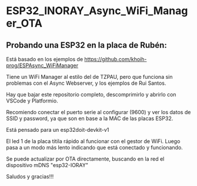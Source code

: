 # ESP32_INORAY_Async_WiFi_Manager_OTA

Probando una ESP32 en la placa de Rubén:
----------------------------------------

Está basado en los ejemplos de https://github.com/khoih-prog/ESPAsync_WiFiManager

Tiene un WiFi Manager al estilo del de TZPAU, pero que funciona sin problemas con el Async Webserver, y los ejemplos de Rui Santos.

Hay que bajar este repositorio completo, descomprimirlo y abrirlo con VSCode y Platformio.

Recomiendo conectar el puerto serie al configurar (9600) y ver los datos de SSID y password, ya que son en base a la MAC de las placas ESP32.

Está pensado para un esp32doit-devkit-v1

El led 1 de la placa titila rápido al funcionar con el gestor de WiFi.
Luego pasa a un modo más lento indicando que está conectado y funcionando.

Se puede actualizar por OTA directamente, buscando en la red el dispositivo mDNS "esp32-IORAY"

Saludos y gracias!!!
